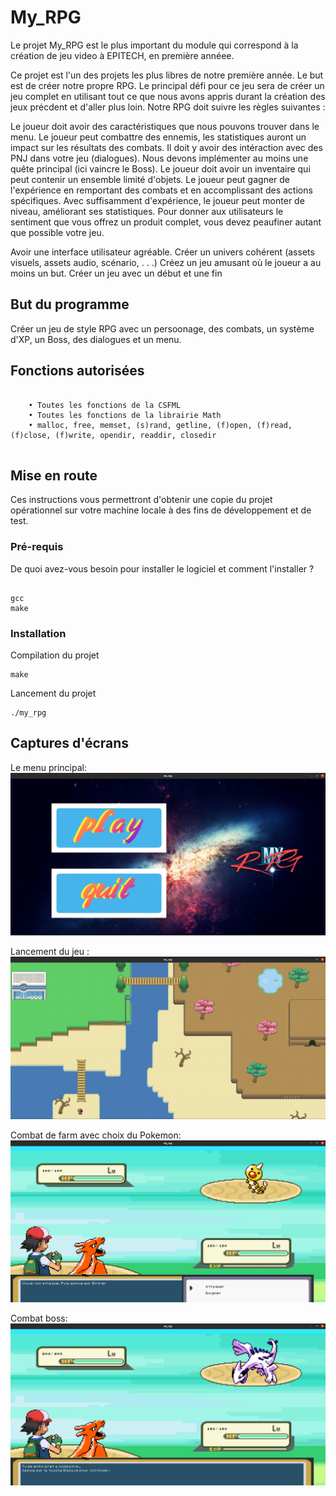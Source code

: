 # My_RPG 

Le projet My_RPG est le plus important du module qui correspond à la création de jeu video à EPITECH, en première annéee.

Ce projet est l'un des projets les plus libres de notre première année. 
Le but est de créer notre propre RPG.
Le principal défi pour ce jeu sera de créer un jeu complet en utilisant tout ce que nous avons appris durant la création des jeux précdent et d'aller plus loin.
Notre RPG doit suivre les règles suivantes :

Le joueur doit avoir des caractéristiques que nous pouvons trouver dans le menu.
Le joueur peut combattre des ennemis, les statistiques auront un impact sur les résultats des combats.
Il doit y avoir des intéraction avec des PNJ dans votre jeu (dialogues).
Nous devons implémenter au moins une quête principal (ici vaincre le Boss).
Le joueur doit avoir un inventaire qui peut contenir un ensemble limité d'objets.
Le joueur peut gagner de l'expérience en remportant des combats et en accomplissant des actions spécifiques.
Avec suffisamment d'expérience, le joueur peut monter de niveau, améliorant ses statistiques.
Pour donner aux utilisateurs le sentiment que vous offrez un produit complet, vous devez peaufiner autant que possible votre jeu.

Avoir une interface utilisateur agréable.
Créer un univers cohérent (assets visuels, assets audio, scénario, . . .)
Créez un jeu amusant où le joueur a au moins un but.
Créer un jeu avec un début et une fin

## But du programme

Créer un jeu de style RPG avec un persoonage, des combats, un système d'XP, un Boss, des dialogues et un menu.

## Fonctions autorisées

```

	• Toutes les fonctions de la CSFML
	• Toutes les fonctions de la librairie Math
	• malloc, free, memset, (s)rand, getline, (f)open, (f)read, (f)close, (f)write, opendir, readdir, closedir
	
```

## Mise en route

Ces instructions vous permettront d'obtenir une copie du projet opérationnel sur votre machine locale à des fins de développement et de test.

### Pré-requis

De quoi avez-vous besoin pour installer le logiciel et comment l'installer ?

```

gcc
make

```

### Installation

Compilation du projet

```
make
```

Lancement du projet

```
./my_rpg
```

## Captures d'écrans

Le menu principal:
![Screenshot](screenshots/screen.png)

Lancement du jeu :
![Screenshot](screenshots/screen1.png)

Combat de farm avec choix du Pokemon:
![Screenshot](screenshots/screen2.png)

Combat boss:
![Screenshot](screenshots/screen3.png)




